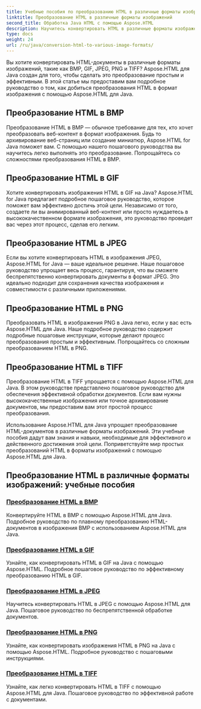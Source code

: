 ```yaml
---
title: Учебные пособия по преобразованию HTML в различные форматы изображений
linktitle: Преобразование HTML в различные форматы изображений
second_title: Обработка Java HTML с помощью Aspose.HTML
description: Научитесь конвертировать HTML в различные форматы изображений, такие как BMP, GIF, JPEG, PNG и TIFF, с помощью Aspose.HTML для Java. В этом подробном руководстве рассматривается эффективная обработка документов.
type: docs
weight: 24
url: /ru/java/conversion-html-to-various-image-formats/
---
```


Вы хотите конвертировать HTML-документы в различные форматы изображений, такие как BMP, GIF, JPEG, PNG и TIFF? Aspose.HTML для Java создан для того, чтобы сделать это преобразование простым и эффективным. В этой статье мы предоставим вам подробное руководство о том, как добиться преобразования HTML в формат изображения с помощью Aspose.HTML для Java. 

## Преобразование HTML в BMP

Преобразование HTML в BMP — обычное требование для тех, кто хочет преобразовать веб-контент в формат изображения. Будь то архивирование веб-страниц или создание миниатюр, Aspose.HTML for Java поможет вам. С помощью нашего пошагового руководства вы научитесь легко выполнять это преобразование. Попрощайтесь со сложностями преобразования HTML в BMP.

## Преобразование HTML в GIF

Хотите конвертировать изображения HTML в GIF на Java? Aspose.HTML for Java предлагает подробное пошаговое руководство, которое поможет вам эффективно достичь этой цели. Независимо от того, создаете ли вы анимированный веб-контент или просто нуждаетесь в высококачественном формате изображения, это руководство проведет вас через этот процесс, сделав его легким.

## Преобразование HTML в JPEG

Если вы хотите конвертировать HTML в изображения JPEG, Aspose.HTML for Java — ваше идеальное решение. Наше пошаговое руководство упрощает весь процесс, гарантируя, что вы сможете беспрепятственно конвертировать документы в формат JPEG. Это идеально подходит для сохранения качества изображения и совместимости с различными приложениями.

## Преобразование HTML в PNG

Преобразовать HTML в изображения PNG в Java легко, если у вас есть Aspose.HTML для Java. Наше подробное руководство содержит подробные пошаговые инструкции, которые делают процесс преобразования простым и эффективным. Попрощайтесь со сложным преобразованием HTML в PNG.

## Преобразование HTML в TIFF

Преобразование HTML в TIFF упрощается с помощью Aspose.HTML для Java. В этом руководстве представлено пошаговое руководство для обеспечения эффективной обработки документов. Если вам нужны высококачественные изображения или точное архивирование документов, мы предоставим вам этот простой процесс преобразования.

Использование Aspose.HTML для Java упрощает преобразование HTML-документов в различные форматы изображений. Эти учебные пособия дадут вам знания и навыки, необходимые для эффективного и действенного достижения этой цели. Поприветствуйте мир простых преобразований HTML в форматы изображений с помощью Aspose.HTML для Java.

## Преобразование HTML в различные форматы изображений: учебные пособия
### [Преобразование HTML в BMP](./convert-html-to-bmp/)
Конвертируйте HTML в BMP с помощью Aspose.HTML для Java. Подробное руководство по плавному преобразованию HTML-документов в изображения BMP с использованием Aspose.HTML для Java.
### [Преобразование HTML в GIF](./convert-html-to-gif/)
Узнайте, как конвертировать HTML в GIF на Java с помощью Aspose.HTML. Подробное пошаговое руководство по эффективному преобразованию HTML в GIF.
### [Преобразование HTML в JPEG](./convert-html-to-jpeg/)
Научитесь конвертировать HTML в JPEG с помощью Aspose.HTML для Java. Пошаговое руководство по беспрепятственной обработке документов.
### [Преобразование HTML в PNG](./convert-html-to-png/)
Узнайте, как конвертировать изображения HTML в PNG на Java с помощью Aspose.HTML. Подробное руководство с пошаговыми инструкциями.
### [Преобразование HTML в TIFF](./convert-html-to-tiff/)
Узнайте, как легко конвертировать HTML в TIFF с помощью Aspose.HTML для Java. Пошаговое руководство по эффективной работе с документами.